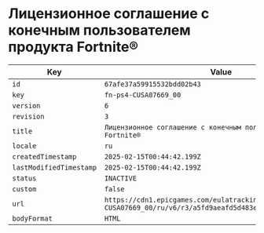# Лицензионное соглашение с конечным пользователем продукта Fortnite®

| Key | Value |
| --- | ----- |
| `id` | `67afe37a59915532bdd02b43` |
| `key` | `fn-ps4-CUSA07669_00` |
| `version` | `6` |
| `revision` | `3` |
| `title` | `Лицензионное соглашение с конечным пользователем продукта Fortnite®` |
| `locale` | `ru` |
| `createdTimestamp` | `2025-02-15T00:44:42.199Z` |
| `lastModifiedTimestamp` | `2025-02-15T00:44:42.199Z` |
| `status` | `INACTIVE` |
| `custom` | `false` |
| `url` | `https://cdn1.epicgames.com/eulatracking-download/fn-ps4-CUSA07669_00/ru/v6/r3/a5fd9aeafd5d483e3a88c17901046997.pdf` |
| `bodyFormat` | `HTML` |
